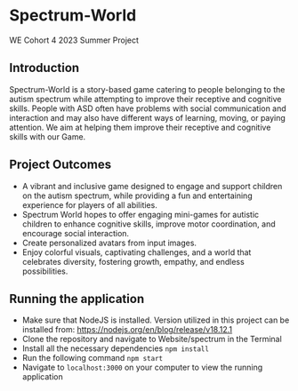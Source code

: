 # Spectrum-World
WE Cohort 4 2023 Summer Project

## Introduction
Spectrum-World is a story-based game catering to people belonging to the autism spectrum while attempting to improve their receptive and cognitive skills.  People with ASD often have problems with social communication and interaction and may also have different ways of learning, moving, or paying attention. We aim at helping them improve their receptive and cognitive skills with our Game.

## Project Outcomes
- A vibrant and inclusive game designed to engage and support children on the autism spectrum, while providing a fun and entertaining experience for players of all abilities.
- Spectrum World hopes to offer engaging mini-games for autistic children to enhance cognitive skills, improve motor coordination, and encourage social interaction.
- Create personalized avatars from input images.
- Enjoy colorful visuals, captivating challenges, and a world that celebrates diversity, fostering growth, empathy, and endless possibilities.

## Running the application
- Make sure that NodeJS is installed. Version utilized in this project can be installed from: https://nodejs.org/en/blog/release/v18.12.1
- Clone the repository and navigate to Website/spectrum in the Terminal
- Install all the necessary dependencies ``` npm install ```
- Run the following command ``` npm start ```
- Navigate to ```localhost:3000``` on your computer to view the running application
